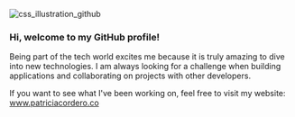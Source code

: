 ![css_illustration_github](https://user-images.githubusercontent.com/58239575/120583605-8c6c1300-c3fc-11eb-8c52-1d58aea68e48.jpg)
### Hi, welcome to my GitHub profile!

Being part of the tech world excites me because it is truly amazing to dive into new technologies.
I am always looking for a challenge when building applications and collaborating on projects with other developers.

If you want to see what I've been working on, feel free to visit my website: www.patriciacordero.co







<!--
**chica25/chica25** is a ✨ _special_ ✨ repository because its `README.md` (this file) appears on your GitHub profile.

Here are some ideas to get you started:

- 🔭 I’m currently working on ...
- 🌱 I’m currently learning ...
- 👯 I’m looking to collaborate on ...
- 🤔 I’m looking for help with ...
- 💬 Ask me about ...
- 📫 How to reach me: ...
- 😄 Pronouns: ...
- ⚡ Fun fact: ...
-->
